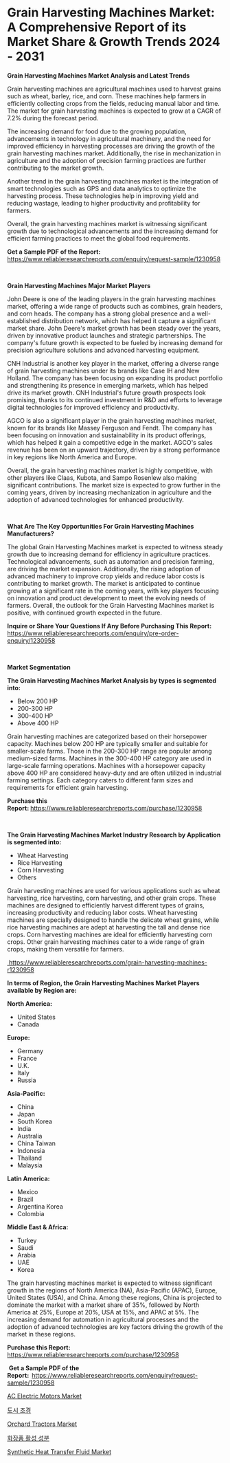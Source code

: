 <p><h1>Grain Harvesting Machines Market: A Comprehensive Report of its Market Share & Growth Trends 2024 - 2031</h1></p><p><strong>Grain Harvesting Machines Market Analysis and Latest Trends</strong></p>
<p><p>Grain harvesting machines are agricultural machines used to harvest grains such as wheat, barley, rice, and corn. These machines help farmers in efficiently collecting crops from the fields, reducing manual labor and time. The market for grain harvesting machines is expected to grow at a CAGR of 7.2% during the forecast period.</p><p>The increasing demand for food due to the growing population, advancements in technology in agricultural machinery, and the need for improved efficiency in harvesting processes are driving the growth of the grain harvesting machines market. Additionally, the rise in mechanization in agriculture and the adoption of precision farming practices are further contributing to the market growth.</p><p>Another trend in the grain harvesting machines market is the integration of smart technologies such as GPS and data analytics to optimize the harvesting process. These technologies help in improving yield and reducing wastage, leading to higher productivity and profitability for farmers.</p><p>Overall, the grain harvesting machines market is witnessing significant growth due to technological advancements and the increasing demand for efficient farming practices to meet the global food requirements.</p></p>
<p><strong>Get a Sample PDF of the Report:&nbsp;</strong> <a href="https://www.reliableresearchreports.com/enquiry/request-sample/1230958">https://www.reliableresearchreports.com/enquiry/request-sample/1230958</a></p>
<p>&nbsp;</p>
<p><strong>Grain Harvesting Machines Major Market Players</strong></p>
<p><p>John Deere is one of the leading players in the grain harvesting machines market, offering a wide range of products such as combines, grain headers, and corn heads. The company has a strong global presence and a well-established distribution network, which has helped it capture a significant market share. John Deere's market growth has been steady over the years, driven by innovative product launches and strategic partnerships. The company's future growth is expected to be fueled by increasing demand for precision agriculture solutions and advanced harvesting equipment.</p><p>CNH Industrial is another key player in the market, offering a diverse range of grain harvesting machines under its brands like Case IH and New Holland. The company has been focusing on expanding its product portfolio and strengthening its presence in emerging markets, which has helped drive its market growth. CNH Industrial's future growth prospects look promising, thanks to its continued investment in R&D and efforts to leverage digital technologies for improved efficiency and productivity.</p><p>AGCO is also a significant player in the grain harvesting machines market, known for its brands like Massey Ferguson and Fendt. The company has been focusing on innovation and sustainability in its product offerings, which has helped it gain a competitive edge in the market. AGCO's sales revenue has been on an upward trajectory, driven by a strong performance in key regions like North America and Europe.</p><p>Overall, the grain harvesting machines market is highly competitive, with other players like Claas, Kubota, and Sampo Rosenlew also making significant contributions. The market size is expected to grow further in the coming years, driven by increasing mechanization in agriculture and the adoption of advanced technologies for enhanced productivity.</p></p>
<p>&nbsp;</p>
<p><strong>What Are The Key Opportunities For Grain Harvesting Machines Manufacturers?</strong></p>
<p><p>The global Grain Harvesting Machines market is expected to witness steady growth due to increasing demand for efficiency in agriculture practices. Technological advancements, such as automation and precision farming, are driving the market expansion. Additionally, the rising adoption of advanced machinery to improve crop yields and reduce labor costs is contributing to market growth. The market is anticipated to continue growing at a significant rate in the coming years, with key players focusing on innovation and product development to meet the evolving needs of farmers. Overall, the outlook for the Grain Harvesting Machines market is positive, with continued growth expected in the future.</p></p>
<p><strong>Inquire or Share Your Questions If Any Before Purchasing This Report:</strong> <a href="https://www.reliableresearchreports.com/enquiry/pre-order-enquiry/1230958">https://www.reliableresearchreports.com/enquiry/pre-order-enquiry/1230958</a></p>
<p>&nbsp;</p>
<p><strong>Market Segmentation</strong></p>
<p><strong>The Grain Harvesting Machines Market Analysis by types is segmented into:</strong></p>
<p><ul><li>Below 200 HP</li><li>200-300 HP</li><li>300-400 HP</li><li>Above 400 HP</li></ul></p>
<p><p>Grain harvesting machines are categorized based on their horsepower capacity. Machines below 200 HP are typically smaller and suitable for smaller-scale farms. Those in the 200-300 HP range are popular among medium-sized farms. Machines in the 300-400 HP category are used in large-scale farming operations. Machines with a horsepower capacity above 400 HP are considered heavy-duty and are often utilized in industrial farming settings. Each category caters to different farm sizes and requirements for efficient grain harvesting.</p></p>
<p><strong>Purchase this Report:&nbsp;</strong><a href="https://www.reliableresearchreports.com/purchase/1230958">https://www.reliableresearchreports.com/purchase/1230958</a></p>
<p>&nbsp;</p>
<p><strong>The Grain Harvesting Machines Market Industry Research by Application is segmented into:</strong></p>
<p><ul><li>Wheat Harvesting</li><li>Rice Harvesting</li><li>Corn Harvesting</li><li>Others</li></ul></p>
<p><p>Grain harvesting machines are used for various applications such as wheat harvesting, rice harvesting, corn harvesting, and other grain crops. These machines are designed to efficiently harvest different types of grains, increasing productivity and reducing labor costs. Wheat harvesting machines are specially designed to handle the delicate wheat grains, while rice harvesting machines are adept at harvesting the tall and dense rice crops. Corn harvesting machines are ideal for efficiently harvesting corn crops. Other grain harvesting machines cater to a wide range of grain crops, making them versatile for farmers.</p></p>
<p><a href="https://www.reliableresearchreports.com/grain-harvesting-machines-r1230958">&nbsp;https://www.reliableresearchreports.com/grain-harvesting-machines-r1230958</a></p>
<p><strong>In terms of Region, the Grain Harvesting Machines Market Players available by Region are:</strong></p>
<p>
    <p> <strong> North America: </strong>
        <ul>
            <li>United States</li>
            <li>Canada</li>
        </ul>
        </p> 
    <p> <strong> Europe: </strong>
        <ul>
            <li>Germany</li>
            <li>France</li>
            <li>U.K.</li>
            <li>Italy</li>
            <li>Russia</li>
        </ul>
        </p> 
    <p> <strong> Asia-Pacific: </strong>
        <ul>
            <li>China</li>
            <li>Japan</li>
            <li>South Korea</li>
            <li>India</li>
            <li>Australia</li>
            <li>China Taiwan</li>
            <li>Indonesia</li>
            <li>Thailand</li>
            <li>Malaysia</li>
        </ul>
        </p> 
    <p> <strong> Latin America: </strong>
        <ul>
            <li>Mexico</li>
            <li>Brazil</li>
            <li>Argentina Korea</li>
            <li>Colombia</li>
        </ul>
        </p> 
    <p> <strong> Middle East & Africa: </strong>
        <ul>
            <li>Turkey</li>
            <li>Saudi</li>
            <li>Arabia</li>
            <li>UAE</li>
            <li>Korea</li>
        </ul>
    </p>
    </p>
<p><p>The grain harvesting machines market is expected to witness significant growth in the regions of North America (NA), Asia-Pacific (APAC), Europe, United States (USA), and China. Among these regions, China is projected to dominate the market with a market share of 35%, followed by North America at 25%, Europe at 20%, USA at 15%, and APAC at 5%. The increasing demand for automation in agricultural processes and the adoption of advanced technologies are key factors driving the growth of the market in these regions.</p></p>
<p><strong>Purchase this Report: </strong><a href="https://www.reliableresearchreports.com/purchase/1230958">https://www.reliableresearchreports.com/purchase/1230958</a></p>
<p>&nbsp;<strong>Get a Sample PDF of the Report:&nbsp;&nbsp;</strong><a href="https://www.reliableresearchreports.com/enquiry/request-sample/1230958">https://www.reliableresearchreports.com/enquiry/request-sample/1230958</a></p>
<p><strong></strong></p>
<p><p><a href="https://github.com/brenzgnarento/Market-Research-Report-List-2/blob/main/ac-electric-motors-market.md">AC Electric Motors Market</a></p><p><a href="https://github.com/BrettWeberrt8767765/Market-Research-Report-List-1/blob/main/115467927313.md">도시 조경</a></p><p><a href="https://github.com/jerrycopelandthomaswsqd8q/Market-Research-Report-List-2/blob/main/orchard-tractors-market.md">Orchard Tractors Market</a></p><p><a href="https://medium.com/@deborahward03/%ED%99%94%EC%9E%A5%ED%92%88-%EC%9C%A0%ED%9A%A8-%EC%84%B1%EB%B6%84-%EC%8B%9C%EC%9E%A5-%EC%9D%B8%EC%82%AC%EC%9D%B4%ED%8A%B8-%EC%8B%9C%EC%9E%A5-%EB%8F%99%ED%96%A5-%EC%84%B1%EC%9E%A5-2024%EB%85%84%EB%B6%80%ED%84%B0-2031%EB%85%84%EA%B9%8C%EC%A7%80-%EC%98%88%EC%B8%A1%EB%90%9C-%EA%B2%83-5358a20c6629">화장품 활성 성분</a></p><p><a href="https://issuu.com/reportprime-2/docs/synthetic-heat-transfer-fluid-market-size-2030.ppt">Synthetic Heat Transfer Fluid Market</a></p></p>